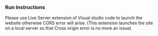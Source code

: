 ### Run Instructions
Please use Live Server extension of Visual studio code to launch the website otherwise CORS error will arise.
(This extension launches the site on a local server so that Cross origin error is no more an issue)
